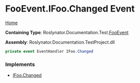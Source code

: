 <a name="_top"></a>

# FooEvent\.IFoo\.Changed Event

[Home](../../../../../README.md#_top)

**Containing Type**: Roslynator\.Documentation\.Test\.[FooEvent](../README.md#_top)

**Assembly**: Roslynator\.Documentation\.TestProject\.dll

```csharp
private event EventHandler IFoo.Changed
```

### Implements

* [IFoo.Changed](../../IFoo/Changed/README.md#_top)
